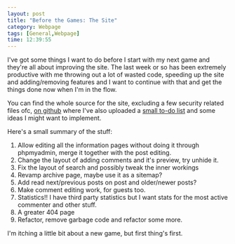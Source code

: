 ```yaml
---
layout: post
title: "Before the Games: The Site"
category: Webpage
tags: [General,Webpage]
time: 12:39:55
---
```

I've got some things I want to do before I start with my next game and they're all about improving the site. The last week or so has been extremely productive with me throwing out a lot of wasted code, speeding up the site and adding/removing features and I want to continue with that and get the things done now when I'm in the flow.

You can find the whole source for the site, excluding a few security related files ofc, [on github][site] where I've also uploaded a [small to-do list][todo] and some ideas I might want to implement.

Here's a small summary of the stuff:

1. Allow editing all the information pages without doing it through phpmyadmin, merge it together with the post editing.
1. Change the layout of adding comments and it's preview, try unhide it.
1. Fix the layout of search and possibly tweak the inner workings
1. Revamp archive page, maybe use it as a sitemap?
1. Add read next/previous posts on post and older/newer posts?
1. Make comment editing work, for guests too.
1. Statistics!! I have third party statistics but I want stats for the most active commenter and other stuff.
1. A greater 404 page
1. Refactor, remove garbage code and refactor some more.

I'm itching a little bit about a new game, but first thing's first.

[site]: http://github.com/treeman/Made-of-Tree-site
[todo]: http://github.com/treeman/Made-of-Tree-site/blob/master/readme.txt

